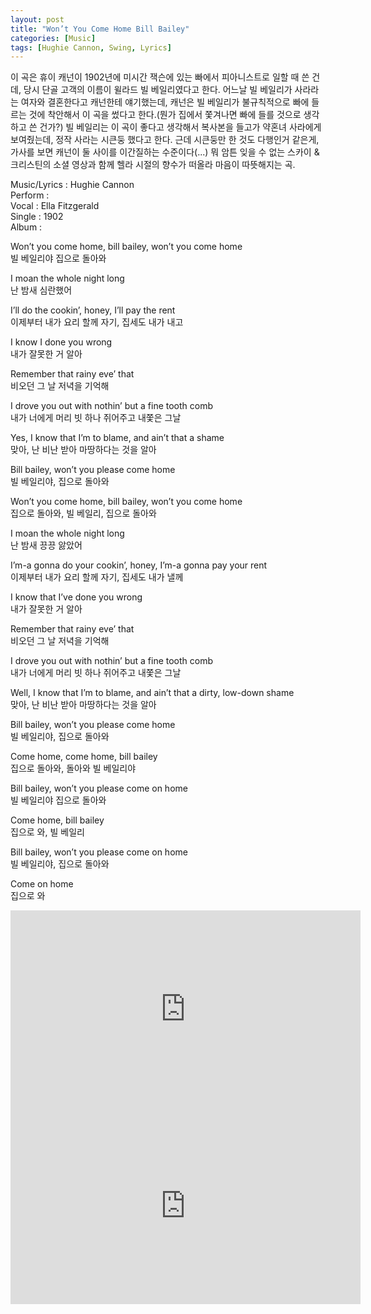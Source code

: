 ```yaml
---
layout: post
title: "Won’t You Come Home Bill Bailey"
categories: [Music]
tags: [Hughie Cannon, Swing, Lyrics]
---
```


이 곡은 휴이 캐넌이 1902년에 미시간 잭슨에 있는 빠에서 피아니스트로 일할 때 쓴 건데, 당시 단골 고객의 이름이 윌라드 빌 베일리였다고 한다. 어느날 빌 베일리가 사라라는 여자와 결혼한다고 캐넌한테 얘기했는데, 캐넌은 빌 베일리가 불규칙적으로 빠에 들르는 것에 착안해서 이 곡을 썼다고 한다.(뭔가 집에서 쫓겨나면 빠에 들를 것으로 생각하고 쓴 건가?) 빌 베일리는 이 곡이 좋다고 생각해서 복사본을 들고가 약혼녀 사라에게 보여줬는데, 정작 사라는 시큰둥 했다고 한다. 근데 시큰둥만 한 것도 다행인거 같은게, 가사를 보면 캐넌이 둘 사이를 이간질하는 수준이다(...) 뭐 암튼 잊을 수 없는 스카이 & 크리스틴의 소셜 영상과 함께 헬라 시절의 향수가 떠올라 마음이 따뜻해지는 곡.

Music/Lyrics : Hughie Cannon   
Perform :    
Vocal : Ella Fitzgerald   
Single : 1902   
Album :   

Won’t you come home, bill bailey, won’t you come home  
빌 베일리야 집으로 돌아와  

I moan the whole night long  
난 밤새 심란했어  

I’ll do the cookin’, honey, I’ll pay the rent  
이제부터 내가 요리 할께 자기, 집세도 내가 내고  

I know I done you wrong  
내가 잘못한 거 알아  

Remember that rainy eve’ that  
비오던 그 날 저녁을 기억해  

I drove you out with nothin’ but a fine tooth comb  
내가 너에게 머리 빗 하나 쥐어주고 내쫓은 그날  

Yes, I know that I’m to blame, and ain’t that a shame  
맞아, 난 비난 받아 마땅하다는 것을 알아  

Bill bailey, won’t you please come home  
빌 베일리야, 집으로 돌아와  

Won’t you come home, bill bailey, won’t you come home  
집으로 돌아와, 빌 베일리, 집으로 돌아와  

I moan the whole night long  
난 밤새 끙끙 앓았어  

I’m-a gonna do your cookin’, honey, I’m-a gonna pay your rent  
이제부터 내가 요리 할께 자기, 집세도 내가 낼께  

I know that I’ve done you wrong  
내가 잘못한 거 알아  

Remember that rainy eve’ that  
비오던 그 날 저녁을 기억해  

I drove you out with nothin’ but a fine tooth comb  
내가 너에게 머리 빗 하나 쥐어주고 내쫓은 그날  

Well, I know that I’m to blame, and ain’t that a dirty, low-down shame  
맞아, 난 비난 받아 마땅하다는 것을 알아  

Bill bailey, won’t you please come home  
빌 베일리야, 집으로 돌아와  

Come home, come home, bill bailey  
집으로 돌아와, 돌아와 빌 베일리야  

Bill bailey, won’t you please come on home  
빌 베일리야 집으로 돌아와  

Come home, bill bailey  
집으로 와, 빌 베일리  

Bill bailey, won’t you please come on home  
빌 베일리야, 집으로 돌아와  

Come on home  
집으로 와  

<iframe width="560" height="315" src="https://www.youtube.com/embed/3HwqMIpv-As" title="YouTube video player" frameborder="0" allow="accelerometer; autoplay; clipboard-write; encrypted-media; gyroscope; picture-in-picture" allowfullscreen></iframe>

<iframe width="560" height="315" src="https://www.youtube.com/embed/TS6URJUjyHk" title="YouTube video player" frameborder="0" allow="accelerometer; autoplay; clipboard-write; encrypted-media; gyroscope; picture-in-picture" allowfullscreen></iframe>